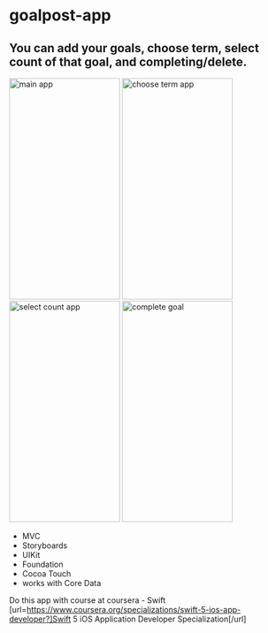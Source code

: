 # goalpost-app

## You can add your goals, choose term, select count of that goal, and completing/delete.


<img src="https://github.com/kgbshka/goalpost-app/raw/main/images/main.png" alt="main app" width="200" height="400">  <img src="https://github.com/kgbshka/goalpost-app/raw/main/images/term.png" alt="choose term app" width="200" height="400"> <img src="https://github.com/kgbshka/goalpost-app/raw/main/images/count.png" alt="select count app" width="200" height="400"> <img src="https://github.com/kgbshka/goalpost-app/raw/main/images/complete.png" alt="complete goal" width="200" height="400">

- MVC
- Storyboards
- UIKit
- Foundation
- Cocoa Touch
- works with Core Data 

Do this app with course at coursera - Swift [url=https://www.coursera.org/specializations/swift-5-ios-app-developer?]Swift 5 iOS Application Developer Specialization[/url]
